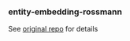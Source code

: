 ### entity-embedding-rossmann

See [original repo](https://github.com/entron/entity-embedding-rossmann) for details
